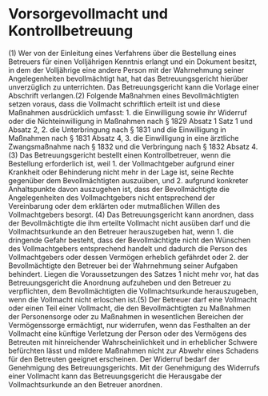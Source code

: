 # Vorsorgevollmacht und Kontrollbetreuung

(1) Wer von der Einleitung eines Verfahrens über die Bestellung eines Betreuers für einen Volljährigen Kenntnis erlangt und ein Dokument besitzt, in dem der Volljährige eine andere Person mit der Wahrnehmung seiner Angelegenheiten bevollmächtigt hat, hat das Betreuungsgericht hierüber unverzüglich zu unterrichten. Das Betreuungsgericht kann die Vorlage einer Abschrift verlangen.(2) Folgende Maßnahmen eines Bevollmächtigten setzen voraus, dass die Vollmacht schriftlich erteilt ist und diese Maßnahmen ausdrücklich umfasst:  1.
 die Einwilligung sowie ihr Widerruf oder die Nichteinwilligung in Maßnahmen nach § 1829 Absatz 1 Satz 1 und Absatz 2,
 2.
 die Unterbringung nach § 1831 und die Einwilligung in Maßnahmen nach § 1831 Absatz 4,
 3.
 die Einwilligung in eine ärztliche Zwangsmaßnahme nach § 1832 und die Verbringung nach § 1832 Absatz 4.
(3) Das Betreuungsgericht bestellt einen Kontrollbetreuer, wenn die Bestellung erforderlich ist, weil  1.
 der Vollmachtgeber aufgrund einer Krankheit oder Behinderung nicht mehr in der Lage ist, seine Rechte gegenüber dem Bevollmächtigten auszuüben, und
 2.
 aufgrund konkreter Anhaltspunkte davon auszugehen ist, dass der Bevollmächtigte die Angelegenheiten des Vollmachtgebers nicht entsprechend der Vereinbarung oder dem erklärten oder mutmaßlichen Willen des Vollmachtgebers besorgt.
(4) Das Betreuungsgericht kann anordnen, dass der Bevollmächtigte die ihm erteilte Vollmacht nicht ausüben darf und die Vollmachtsurkunde an den Betreuer herauszugeben hat, wenn  1.
 die dringende Gefahr besteht, dass der Bevollmächtigte nicht den Wünschen des Vollmachtgebers entsprechend handelt und dadurch die Person des Vollmachtgebers oder dessen Vermögen erheblich gefährdet oder
 2.
 der Bevollmächtigte den Betreuer bei der Wahrnehmung seiner Aufgaben behindert.
Liegen die Voraussetzungen des Satzes 1 nicht mehr vor, hat das Betreuungsgericht die Anordnung aufzuheben und den Betreuer zu verpflichten, dem Bevollmächtigten die Vollmachtsurkunde herauszugeben, wenn die Vollmacht nicht erloschen ist.(5) Der Betreuer darf eine Vollmacht oder einen Teil einer Vollmacht, die den Bevollmächtigten zu Maßnahmen der Personensorge oder zu Maßnahmen in wesentlichen Bereichen der Vermögenssorge ermächtigt, nur widerrufen, wenn das Festhalten an der Vollmacht eine künftige Verletzung der Person oder des Vermögens des Betreuten mit hinreichender Wahrscheinlichkeit und in erheblicher Schwere befürchten lässt und mildere Maßnahmen nicht zur Abwehr eines Schadens für den Betreuten geeignet erscheinen. Der Widerruf bedarf der Genehmigung des Betreuungsgerichts. Mit der Genehmigung des Widerrufs einer Vollmacht kann das Betreuungsgericht die Herausgabe der Vollmachtsurkunde an den Betreuer anordnen. 

